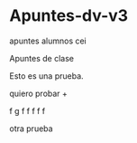 # Apuntes-dv-v3
 apuntes alumnos cei 


Apuntes de clase 

Esto es una prueba. 

quiero probar + 

f
g
f
f
f
f
f


otra prueba












